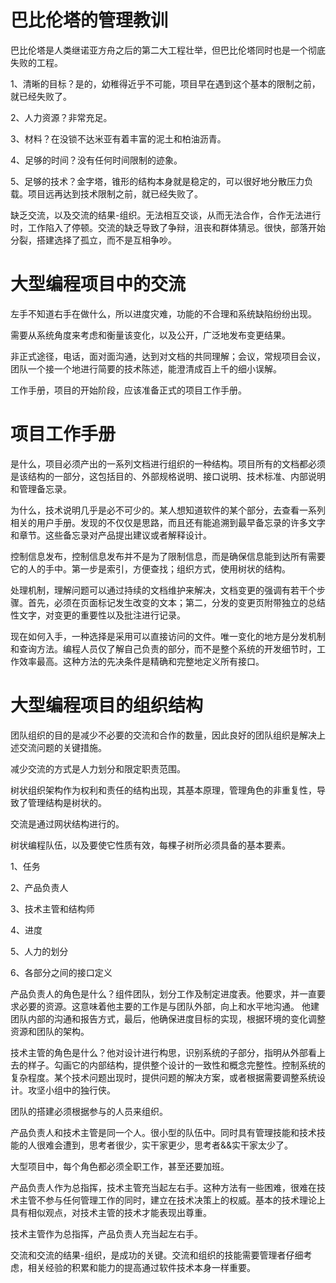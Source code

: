 # 巴比伦塔的管理教训

巴比伦塔是人类继诺亚方舟之后的第二大工程壮举，但巴比伦塔同时也是一个彻底失败的工程。

1、清晰的目标？是的，幼稚得近乎不可能，项目早在遇到这个基本的限制之前，就已经失败了。

2、人力资源？非常充足。

3、材料？在没锁不达米亚有着丰富的泥土和柏油沥青。

4、足够的时间？没有任何时间限制的迹象。

5、足够的技术？金字塔，锥形的结构本身就是稳定的，可以很好地分散压力负载。项目远再达到技术限制之前，就已经失败了。

缺乏交流，以及交流的结果-组织。无法相互交谈，从而无法合作，合作无法进行时，工作陷入了停顿。交流的缺乏导致了争辩，沮丧和群体猜忌。很快，部落开始分裂，搭建选择了孤立，而不是互相争吵。

# 大型编程项目中的交流

左手不知道右手在做什么，所以进度灾难，功能的不合理和系统缺陷纷纷出现。

需要从系统角度来考虑和衡量该变化，以及公开，广泛地发布变更结果。

非正式途径，电话，面对面沟通，达到对文档的共同理解；会议，常规项目会议，团队一个接一个地进行简要的技术陈述，能澄清成百上千的细小误解。

工作手册，项目的开始阶段，应该准备正式的项目工作手册。

# 项目工作手册

是什么，项目必须产出的一系列文档进行组织的一种结构。项目所有的文档都必须是该结构的一部分，这包括目的、外部规格说明、接口说明、技术标准、内部说明和管理备忘录。

为什么，技术说明几乎是必不可少的。某人想知道软件的某个部分，去查看一系列相关的用户手册。发现的不仅仅是思路，而且还有能追溯到最早备忘录的许多文字和章节。这些备忘录对产品提出建议或者解释设计。

控制信息发布，控制信息发布并不是为了限制信息，而是确保信息能到达所有需要它的人的手中。第一步是索引，方便查找；组织方式，使用树状的结构。

处理机制，理解问题可以通过持续的文档维护来解决，文档变更的强调有若干个步骤。首先，必须在页面标记发生改变的文本；第二，分发的变更页附带独立的总结性文字，对变更的重要性以及批注进行记录。

现在如何入手，一种选择是采用可以直接访问的文件。唯一变化的地方是分发机制和查询方法。编程人员仅了解自己负责的部分，而不是整个系统的开发细节时，工作效率最高。这种方法的先决条件是精确和完整地定义所有接口。

# 大型编程项目的组织结构

团队组织的目的是减少不必要的交流和合作的数量，因此良好的团队组织是解决上述交流问题的关键措施。

减少交流的方式是人力划分和限定职责范围。

树状组织架构作为权利和责任的结构出现，其基本原理，管理角色的非重复性，导致了管理结构是树状的。

交流是通过网状结构进行的。

树状编程队伍，以及要使它性质有效，每棵子树所必须具备的基本要素。

1、任务

2、产品负责人

3、技术主管和结构师

4、进度

5、人力的划分

6、各部分之间的接口定义

产品负责人的角色是什么？组件团队，划分工作及制定进度表。他要求，并一直要求必要的资源。这意味着他主要的工作是与团队外部，向上和水平地沟通。
他建团队内部的沟通和报告方式，最后，他确保进度目标的实现，根据环境的变化调整资源和团队的架构。

技术主管的角色是什么？他对设计进行构思，识别系统的子部分，指明从外部看上去的样子。勾画它的内部结构，提供整个设计的一致性和概念完整性。控制系统的复杂程度。某个技术问题出现时，提供问题的解决方案，或者根据需要调整系统设计。攻坚小组中的独行侠。

团队的搭建必须根据参与的人员来组织。

产品负责人和技术主管是同一个人。很小型的队伍中。同时具有管理技能和技术技能的人很难会遭到，思考者很少，实干家更少，思考者&&实干家太少了。

大型项目中，每个角色都必须全职工作，甚至还要加班。

产品负责人作为总指挥，技术主管充当起左右手。这种方法有一些困难，很难在技术主管不参与任何管理工作的同时，建立在技术决策上的权威。基本的技术理论上具有相似观点，对技术主管的技术才能表现出尊重。

技术主管作为总指挥，产品负责人充当起左右手。

交流和交流的结果-组织，是成功的关键。交流和组织的技能需要管理者仔细考虑，相关经验的积累和能力的提高通过软件技术本身一样重要。

